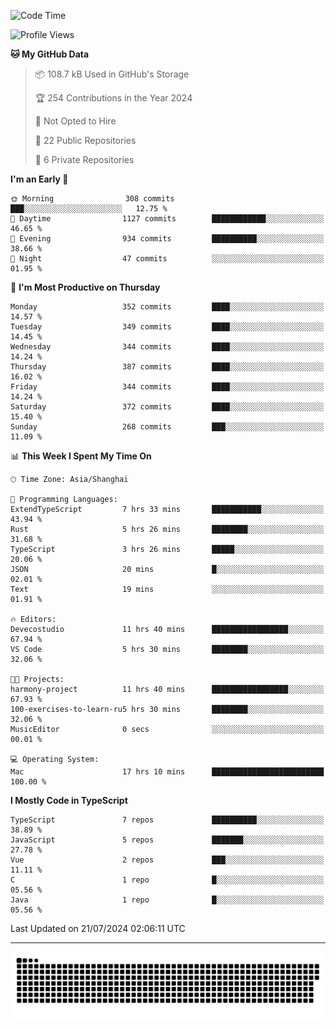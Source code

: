 <!--
<picture>
  <source
    srcset="https://github-readme-stats.vercel.app/api?username=kevinxft&show_icons=true&theme=dark"
    media="(prefers-color-scheme: dark)"
  />
  <source
    srcset="https://github-readme-stats.vercel.app/api?username=kevinxft&show_icons=true"
    media="(prefers-color-scheme: light), (prefers-color-scheme: no-preference)"
  />
  <img src="https://github-readme-stats.vercel.app/api?username=kevinxft&show_icons=true" />
</picture>
-->

<!--START_SECTION:waka-->
![Code Time](http://img.shields.io/badge/Code%20Time-1%2C677%20hrs%2037%20mins-blue)

![Profile Views](http://img.shields.io/badge/Profile%20Views-2-blue)

**🐱 My GitHub Data** 

> 📦 108.7 kB Used in GitHub's Storage 
 > 
> 🏆 254 Contributions in the Year 2024
 > 
> 🚫 Not Opted to Hire
 > 
> 📜 22 Public Repositories 
 > 
> 🔑 6 Private Repositories 
 > 
**I'm an Early 🐤** 

```text
🌞 Morning                308 commits         ███░░░░░░░░░░░░░░░░░░░░░░   12.75 % 
🌆 Daytime                1127 commits        ████████████░░░░░░░░░░░░░   46.65 % 
🌃 Evening                934 commits         ██████████░░░░░░░░░░░░░░░   38.66 % 
🌙 Night                  47 commits          ░░░░░░░░░░░░░░░░░░░░░░░░░   01.95 % 
```
📅 **I'm Most Productive on Thursday** 

```text
Monday                   352 commits         ████░░░░░░░░░░░░░░░░░░░░░   14.57 % 
Tuesday                  349 commits         ████░░░░░░░░░░░░░░░░░░░░░   14.45 % 
Wednesday                344 commits         ████░░░░░░░░░░░░░░░░░░░░░   14.24 % 
Thursday                 387 commits         ████░░░░░░░░░░░░░░░░░░░░░   16.02 % 
Friday                   344 commits         ████░░░░░░░░░░░░░░░░░░░░░   14.24 % 
Saturday                 372 commits         ████░░░░░░░░░░░░░░░░░░░░░   15.40 % 
Sunday                   268 commits         ███░░░░░░░░░░░░░░░░░░░░░░   11.09 % 
```


📊 **This Week I Spent My Time On** 

```text
🕑︎ Time Zone: Asia/Shanghai

💬 Programming Languages: 
ExtendTypeScript         7 hrs 33 mins       ███████████░░░░░░░░░░░░░░   43.94 % 
Rust                     5 hrs 26 mins       ████████░░░░░░░░░░░░░░░░░   31.68 % 
TypeScript               3 hrs 26 mins       █████░░░░░░░░░░░░░░░░░░░░   20.06 % 
JSON                     20 mins             █░░░░░░░░░░░░░░░░░░░░░░░░   02.01 % 
Text                     19 mins             ░░░░░░░░░░░░░░░░░░░░░░░░░   01.91 % 

🔥 Editors: 
Devecostudio             11 hrs 40 mins      █████████████████░░░░░░░░   67.94 % 
VS Code                  5 hrs 30 mins       ████████░░░░░░░░░░░░░░░░░   32.06 % 

🐱‍💻 Projects: 
harmony-project          11 hrs 40 mins      █████████████████░░░░░░░░   67.93 % 
100-exercises-to-learn-ru5 hrs 30 mins       ████████░░░░░░░░░░░░░░░░░   32.06 % 
MusicEditor              0 secs              ░░░░░░░░░░░░░░░░░░░░░░░░░   00.01 % 

💻 Operating System: 
Mac                      17 hrs 10 mins      █████████████████████████   100.00 % 
```

**I Mostly Code in TypeScript** 

```text
TypeScript               7 repos             ██████████░░░░░░░░░░░░░░░   38.89 % 
JavaScript               5 repos             ███████░░░░░░░░░░░░░░░░░░   27.78 % 
Vue                      2 repos             ███░░░░░░░░░░░░░░░░░░░░░░   11.11 % 
C                        1 repo              █░░░░░░░░░░░░░░░░░░░░░░░░   05.56 % 
Java                     1 repo              █░░░░░░░░░░░░░░░░░░░░░░░░   05.56 % 
```




 Last Updated on 21/07/2024 02:06:11 UTC
<!--END_SECTION:waka-->

---

<picture>
  <source media="(prefers-color-scheme: dark)" srcset="https://raw.githubusercontent.com/kevinxft/kevinxft/output/github-contribution-grid-snake-dark.svg">
  <source media="(prefers-color-scheme: light)" srcset="https://raw.githubusercontent.com/kevinxft/kevinxft/output/github-contribution-grid-snake.svg">
  <img alt="github contribution grid snake animation" src="https://raw.githubusercontent.com/kevinxft/kevinxft/output/github-contribution-grid-snake.svg">
</picture>